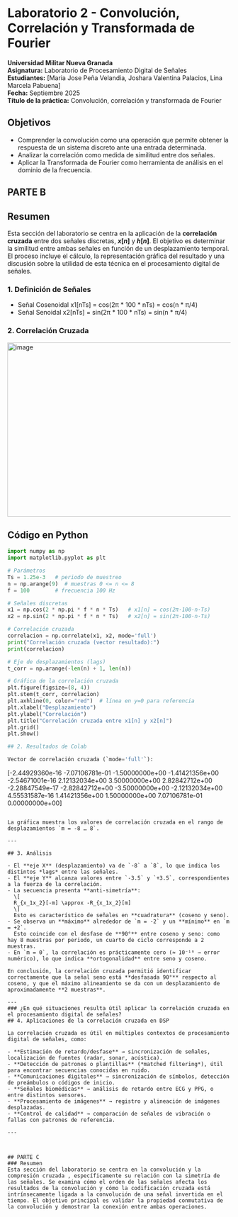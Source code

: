 # Laboratorio 2 - Convolución, Correlación y Transformada de Fourier
**Universidad Militar Nueva Granada**  
**Asignatura:** Laboratorio de Procesamiento Digital de Señales  
**Estudiantes:** [Maria Jose Peña Velandia, Joshara Valentina Palacios, Lina Marcela Pabuena]  
**Fecha:** Septiembre 2025  
**Título de la práctica:** Convolución, correlación y transformada de Fourier

## Objetivos
- Comprender la convolución como una operación que permite obtener la respuesta de un sistema discreto ante una entrada determinada.
- Analizar la correlación como medida de similitud entre dos señales.
- Aplicar la Transformada de Fourier como herramienta de análisis en el dominio de la frecuencia.
## PARTE B

##  Resumen

Esta sección del laboratorio se centra en la aplicación de la **correlación cruzada** entre dos señales discretas, **$x[n]$** y **$h[n]$**. El objetivo es determinar la similitud entre ambas señales en función de un desplazamiento temporal. El proceso incluye el cálculo, la representación gráfica del resultado y una discusión sobre la utilidad de esta técnica en el procesamiento digital de señales.

### 1. Definición de Señales
- Señal Cosenoidal
  x1[nTs] = cos(2π * 100 * nTs) = cos(n * π/4)  
- Señal Senoidal
  x2[nTs] = sin(2π * 100 * nTs) = sin(n * π/4)

### 2. Correlación Cruzada
<img width="689" height="393" alt="image" src="https://github.com/user-attachments/assets/8250ec23-9857-4f87-b1a8-dd81d334ff54" />

## Código en Python

```python
import numpy as np
import matplotlib.pyplot as plt

# Parámetros
Ts = 1.25e-3   # periodo de muestreo
n = np.arange(9)  # muestras 0 <= n <= 8
f = 100        # frecuencia 100 Hz

# Señales discretas
x1 = np.cos(2 * np.pi * f * n * Ts)   # x1[n] = cos(2π·100·n·Ts)
x2 = np.sin(2 * np.pi * f * n * Ts)   # x2[n] = sin(2π·100·n·Ts)

# Correlación cruzada
correlacion = np.correlate(x1, x2, mode='full')
print("Correlación cruzada (vector resultado):")
print(correlacion)

# Eje de desplazamientos (lags)
t_corr = np.arange(-len(n) + 1, len(n))

# Gráfica de la correlación cruzada
plt.figure(figsize=(8, 4))
plt.stem(t_corr, correlacion)
plt.axhline(0, color="red")  # línea en y=0 para referencia
plt.xlabel("Desplazamiento")
plt.ylabel("Correlación")
plt.title("Correlación cruzada entre x1[n] y x2[n]")
plt.grid()
plt.show()

## 2. Resultados de Colab

Vector de correlación cruzada (`mode='full'`):

```
[-2.44929360e-16 -7.07106781e-01 -1.50000000e+00 -1.41421356e+00
 -2.54671001e-16  2.12132034e+00  3.50000000e+00  2.82842712e+00
 -2.28847549e-17 -2.82842712e+00 -3.50000000e+00 -2.12132034e+00
  4.55531587e-16  1.41421356e+00  1.50000000e+00  7.07106781e-01
  0.00000000e+00]
```

La gráfica muestra los valores de correlación cruzada en el rango de desplazamientos `m = -8 … 8`.

---

## 3. Análisis

- El **eje X** (desplazamiento) va de `-8` a `8`, lo que indica los distintos *lags* entre las señales.  
- El **eje Y** alcanza valores entre `-3.5` y `+3.5`, correspondientes a la fuerza de la correlación.  
- La secuencia presenta **anti-simetría**:  
  \[
  R_{x_1x_2}[-m] \approx -R_{x_1x_2}[m]
  \]
  Esto es característico de señales en **cuadratura** (coseno y seno).  
- Se observa un **máximo** alrededor de `m = -2` y un **mínimo** en `m = +2`.  
  Esto coincide con el desfase de **90°** entre coseno y seno: como hay 8 muestras por periodo, un cuarto de ciclo corresponde a 2 muestras.  
- En `m = 0`, la correlación es prácticamente cero (≈ 10⁻¹⁶ → error numérico), lo que indica **ortogonalidad** entre seno y coseno.  

En conclusión, la correlación cruzada permitió identificar correctamente que la señal seno está **desfasada 90°** respecto al coseno, y que el máximo alineamiento se da con un desplazamiento de aproximadamente **2 muestras**.

---
### ¿En qué situaciones resulta útil aplicar la correlación cruzada en el procesamiento digital de señales?
## 4. Aplicaciones de la correlación cruzada en DSP

La correlación cruzada es útil en múltiples contextos de procesamiento digital de señales, como:

- **Estimación de retardo/desfase** → sincronización de señales, localización de fuentes (radar, sonar, acústica).  
- **Detección de patrones o plantillas** (*matched filtering*), útil para encontrar secuencias conocidas en ruido.  
- **Comunicaciones digitales** → sincronización de símbolos, detección de preámbulos o códigos de inicio.  
- **Señales biomédicas** → análisis de retardo entre ECG y PPG, o entre distintos sensores.  
- **Procesamiento de imágenes** → registro y alineación de imágenes desplazadas.  
- **Control de calidad** → comparación de señales de vibración o fallas con patrones de referencia.

---



## PARTE C 
### Resumen 
Esta sección del laboratorio se centra en la convolución y la compresión cruzada , específicamente su relación con la simetría de las señales. Se examina cómo el orden de las señales afecta los resultados de la convolución y cómo la codificación cruzada está intrínsecamente ligada a la convolución de una señal invertida en el tiempo. El objetivo principal es validar la propiedad conmutativa de la convolución y demostrar la conexión entre ambas operaciones.
